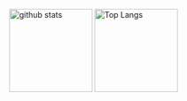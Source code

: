 <p align="left"> 
  <img alt="github stats" height="150px" src="https://github-readme-stats.vercel.app/api?username=tanvk1ch1&theme=ocean_dark&show_icons=true" />
  <img alt="Top Langs" height="150px" src="https://github-readme-stats.vercel.app/api/top-langs/?username=tanvk1ch1&layout=compact&show_icons=true&theme=ocean_dark" />
</p>

<!--### Hi there 👋-->

<!--
**tanvk1ch1/tanvk1ch1** is a ✨ _special_ ✨ repository because its `README.md` (this file) appears on your GitHub profile.

Here are some ideas to get you started:

- 🔭 I’m currently working on ...
- 🌱 I’m currently learning ...
- 👯 I’m looking to collaborate on ...
- 🤔 I’m looking for help with ...
- 💬 Ask me about ...
- 📫 How to reach me: ...
- 😄 Pronouns: ...
- ⚡ Fun fact: ...
-->
